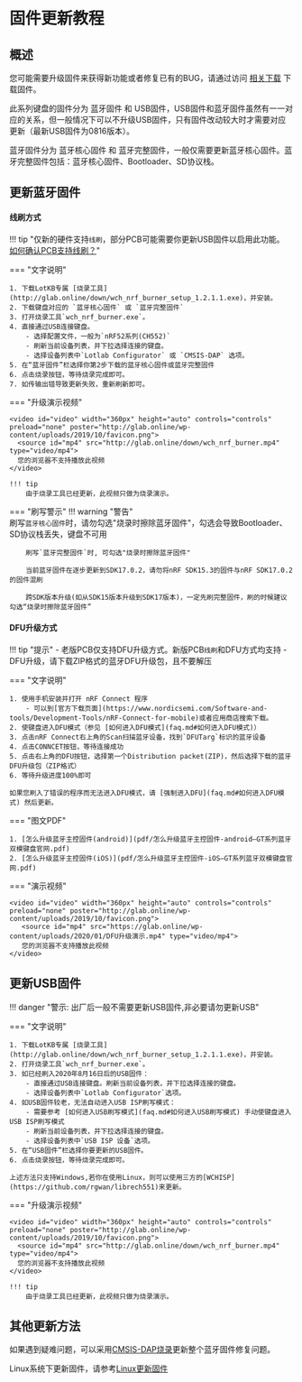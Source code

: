 
固件更新教程
=====================

概述
---------------

您可能需要升级固件来获得新功能或者修复已有的BUG，请通过访问 [相关下载](down/download.md) 下载固件。

此系列键盘的固件分为 蓝牙固件 和 USB固件，USB固件和蓝牙固件虽然有一一对应的关系，但一般情况下可以不升级USB固件，只有固件改动较大时才需要对应更新（最新USB固件为0816版本）。

蓝牙固件分为 蓝牙核心固件 和 蓝牙完整固件，一般仅需要更新蓝牙核心固件。蓝牙完整固件包括：蓝牙核心固件、Bootloader、SD协议栈。

<span id="更新蓝牙固件">更新蓝牙固件</span>
---------------

#### 线刷方式

!!! tip "仅新的硬件支持`线刷`，部分PCB可能需要你更新USB固件以启用此功能。 [如何确认PCB支持线刷？](faq.md#如何确认PCB支持线刷)"

    
=== "文字说明"

    1. 下载LotKB专属 [烧录工具](http://glab.online/down/wch_nrf_burner_setup_1.2.1.1.exe)，并安装。
    2. 下载键盘对应的 `蓝牙核心固件` 或 `蓝牙完整固件` 
    3. 打开烧录工具`wch_nrf_burner.exe`。
    4. 直接通过USB连接键盘。
        - 选择配置文件，一般为`nRF52系列(CH552)`
        - 刷新当前设备列表，并下拉选择连接的键盘。
        - 选择设备列表中`Lotlab Configurator` 或 `CMSIS-DAP` 选项。
    5. 在“蓝牙固件”栏选择你第2步下载的蓝牙核心固件或蓝牙完整固件
    6. 点击烧录按钮，等待烧录完成即可。
    7. 如传输出错导致更新失败，重新刷新即可。

=== "升级演示视频"

    <video id="video" width="360px" height="auto" controls="controls" preload="none" poster="http://glab.online/wp-content/uploads/2019/10/favicon.png">
      <source id="mp4" src="http://glab.online/down/wch_nrf_burner.mp4" type="video/mp4">
      您的浏览器不支持播放此视频
    </video>

    !!! tip
        由于烧录工具已经更新，此视频只做为烧录演示。

=== "刷写警示"
    !!! warning "警告"     
        刷写`蓝牙核心固件`时，请勿勾选"烧录时擦除蓝牙固件"，勾选会导致Bootloader、SD协议栈丢失，键盘不可用
    
        刷写`蓝牙完整固件`时, 可勾选"烧录时擦除蓝牙固件"
    
        当前蓝牙固件在逐步更新到SDK17.0.2，请勿将nRF SDK15.3的固件与nRF SDK17.0.2的固件混刷
    
        跨SDK版本升级(如从SDK15版本升级到SDK17版本)，一定先刷完整固件，刷的时候建议勾选“烧录时擦除蓝牙固件”

#### DFU升级方式

!!! tip "提示"
    - 老版PCB仅支持DFU升级方式。新版PCB`线刷`和DFU方式均支持
    - DFU升级，请下载ZIP格式的蓝牙DFU升级包，且不要解压

=== "文字说明"

    1. 使用手机安装并打开 nRF Connect 程序
        - 可以到[官方下载页面](https://www.nordicsemi.com/Software-and-tools/Development-Tools/nRF-Connect-for-mobile)或者应用商店搜索下载。
    2. 使键盘进入DFU模式（参见 [如何进入DFU模式](faq.md#如何进入DFU模式)）
    3. 点击nRF Connect右上角的Scan扫描蓝牙设备，找到`DFUTarg`标识的蓝牙设备
    4. 点击CONNCET按钮，等待连接成功
    5. 点击右上角的DFU按钮，选择第一个Distribution packet(ZIP)，然后选择下载的蓝牙DFU升级包（ZIP格式）
    6. 等待升级进度100%即可

    如果您刷入了错误的程序而无法进入DFU模式，请 [强制进入DFU](faq.md#如何进入DFU模式) 然后更新。

=== "图文PDF" 

    1. [怎么升级蓝牙主控固件(android)](pdf/怎么升级蓝牙主控固件-android–GT系列蓝牙双模键盘官网.pdf)  
    2. [怎么升级蓝牙主控固件(iOS)](pdf/怎么升级蓝牙主控固件-iOS–GT系列蓝牙双模键盘官网.pdf)

=== "演示视频"

    <video id="video" width="360px" height="auto" controls="controls" preload="none" poster="http://glab.online/wp-content/uploads/2019/10/favicon.png">
       <source id="mp4" src="https://glab.online/wp-content/uploads/2020/01/DFU升级演示.mp4" type="video/mp4">
       您的浏览器不支持播放此视频
    </video>


<span id="更新USB固件">更新USB固件</span>
-----------

!!! danger "警示: 出厂后一般不需要更新USB固件,非必要请勿更新USB"

=== "文字说明"

    1. 下载LotKB专属 [烧录工具](http://glab.online/down/wch_nrf_burner_setup_1.2.1.1.exe)，并安装。
    2. 打开烧录工具`wch_nrf_burner.exe`。
    3. 如已经刷入2020年8月16日后的USB固件：
        - 直接通过USB连接键盘。刷新当前设备列表，并下拉选择连接的键盘。
        - 选择设备列表中`Lotlab Configurator`选项。
    4. 如USB固件较老，无法自动进入USB ISP刷写模式：
        - 需要参考 [如何进入USB刷写模式](faq.md#如何进入USB刷写模式) 手动使键盘进入USB ISP刷写模式
        - 刷新当前设备列表，并下拉选择连接的键盘。
        - 选择设备列表中`USB ISP 设备`选项。
    5. 在“USB固件”栏选择你要更新的USB固件。
    6. 点击烧录按钮，等待烧录完成即可。

    上述方法只支持Windows,若你在使用Linux，则可以使用三方的[WCHISP](https://github.com/rgwan/librech551)来更新。

=== "升级演示视频"

    <video id="video" width="360px" height="auto" controls="controls" preload="none" poster="http://glab.online/wp-content/uploads/2019/10/favicon.png">
      <source id="mp4" src="http://glab.online/down/wch_nrf_burner.mp4" type="video/mp4">
      您的浏览器不支持播放此视频
    </video>

    !!! tip
        由于烧录工具已经更新，此视频只做为烧录演示。

<span id="其他更新方法">其他更新方法</span>
-------------

如果遇到疑难问题，可以采用[CMSIS-DAP烧录](upgrade2.md#CMSIS-DAP烧录工具更新)更新整个蓝牙固件修复问题。

Linux系统下更新固件，请参考[Linux更新固件](upgrade2.md#Linux更新固件)